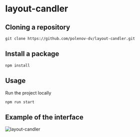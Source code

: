# layout-candler

## Cloning a repository

```shell
git clone https://github.com/polenov-dv/layout-candler.git
```

## Install a package

```shell
npm install
```

## Usage
Run the project locally

```shell
npm run start
```

## Example of the interface
![layout-candler](https://github.com/polenov-dv/layout-candler/assets/126477538/3043eba8-31ef-49de-b5f2-69d6ee073d5e)
